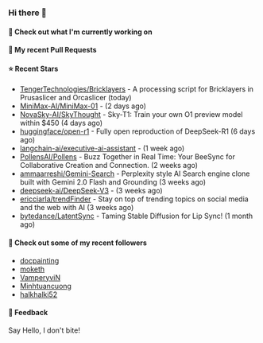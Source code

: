 ### Hi there 👋

#### 👷 Check out what I'm currently working on

#### 🔨 My recent Pull Requests


#### ⭐ Recent Stars

- [TengerTechnologies/Bricklayers](https://github.com/TengerTechnologies/Bricklayers) - A processing script for Bricklayers in Prusaslicer and Orcaslicer (today)
- [MiniMax-AI/MiniMax-01](https://github.com/MiniMax-AI/MiniMax-01) -  (2 days ago)
- [NovaSky-AI/SkyThought](https://github.com/NovaSky-AI/SkyThought) - Sky-T1: Train your own O1 preview model within $450 (4 days ago)
- [huggingface/open-r1](https://github.com/huggingface/open-r1) - Fully open reproduction of DeepSeek-R1 (6 days ago)
- [langchain-ai/executive-ai-assistant](https://github.com/langchain-ai/executive-ai-assistant) -  (1 week ago)
- [PollensAI/Pollens](https://github.com/PollensAI/Pollens) - Buzz Together in Real Time: Your BeeSync for Collaborative Creation and Connection. (2 weeks ago)
- [ammaarreshi/Gemini-Search](https://github.com/ammaarreshi/Gemini-Search) - Perplexity style AI Search engine clone built with Gemini 2.0 Flash and Grounding (3 weeks ago)
- [deepseek-ai/DeepSeek-V3](https://github.com/deepseek-ai/DeepSeek-V3) -  (3 weeks ago)
- [ericciarla/trendFinder](https://github.com/ericciarla/trendFinder) - Stay on top of trending topics on social media and the web with AI (3 weeks ago)
- [bytedance/LatentSync](https://github.com/bytedance/LatentSync) - Taming Stable Diffusion for Lip Sync! (1 month ago)

#### 👯 Check out some of my recent followers

- [docpainting](https://github.com/docpainting)
- [moketh](https://github.com/moketh)
- [VamperyviN](https://github.com/VamperyviN)
- [Minhtuancuong](https://github.com/Minhtuancuong)
- [halkhalki52](https://github.com/halkhalki52)

#### 💬 Feedback

Say Hello, I don't bite!